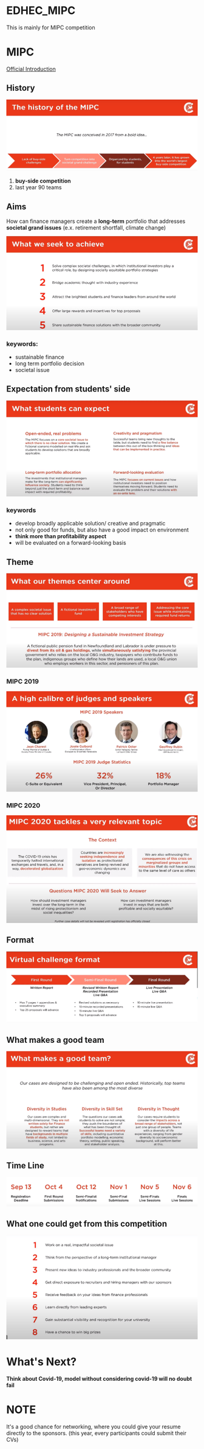 # EDHEC_MIPC
This is mainly for MIPC competition

# MIPC

[Official Introduction](https://mipc.ca/info-session-video/://github.com)
## History
![history](img/MIPC_history.png)

1. **buy-side competition**
2. last year 90 teams

## Aims


How can finance managers create a **long-term** portfolio that addresses **societal grand issues** (e.x. retirement shortfall, climate change)

![aims](img/aims.png)

### keywords:
- sustainable finance
- long term portfolio decision
- societal issue


## Expectation from students' side

![expectation](img/expectation.png)

### keywords
- develop broadly applicable solution/ creative and pragmatic
- not only good for funds, but also have a good impact on environment
- **think more than profitability aspect**
- will be evaluated on a forward-looking basis

## Theme

![theme](img/theme.png)

### MIPC 2019
![2019Judges](img/judges.png)
### MIPC 2020
![MIPC2020](img/MIPC2020.png)

## Format
![format](img/format.png)

## What makes a good team
![team](img/team.png)

## Time Line
![time](img/timeline.png)

## What one could get from this competition
![opportunity](img/opportunity.png)



# What's Next?

**Think about Covid-19, model without considering covid-19 will no doubt fail**




# NOTE
It's a good chance for networking, where you could give your resume directly to the sponsors. (this year, every participants could submit their CVs)
